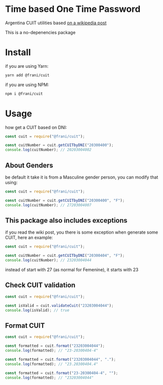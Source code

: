 # Time based One Time Password

Argentina CUIT utilities based [on a wikipedia post](https://es.wikipedia.org/wiki/Clave_%C3%9Anica_de_Identificaci%C3%B3n_Tributaria)

This is a no-depenencies package

# Install

if you are using Yarn:

```sh
yarn add @frani/cuit
```

if you are using NPM:

```sh
npm i @frani/cuit
```

# Usage

how get a CUIT based on DNI:

```js
const cuit = require("@frani/cuit");

const cuitNumber = cuit.getCUITbyDNI("20300400");
console.log(cuitNumber); // 20203004002
```

## About Genders

be default it take it is from a Masculine gender person, you can modify that using:

```js
const cuit = require("@frani/cuit");

const cuitNumber = cuit.getCUITbyDNI("20300400", "F");
console.log(cuitNumber); // 27203004007
```

## This package also includes exceptions

if you read the wiki post, you there is some exception when generate some CUIT, here an example:

```js
const cuit = require("@frani/cuit");

const cuitNumber = cuit.getCUITbyDNI("20300404", "F");
console.log(cuitNumber); // 23203004044
```

instead of start with 27 (as normal for Femenine), it starts with 23

## Check CUIT validation

```js
const cuit = require("@frani/cuit");

const isValid = cuit.validateCuit("23203004044");
console.log(isValid); // true
```

## Format CUIT

```js
const cuit = require("@frani/cuit");

const formatted = cuit.format("23203004044");
console.log(formatted); // "23-20300404-4"

const formatted = cuit.format("23203004044", ".");
console.log(formatted); // "23.20300404.4"

const formatted = cuit.format("23-20300404-4", "");
console.log(formatted); // "23203004044"
```

